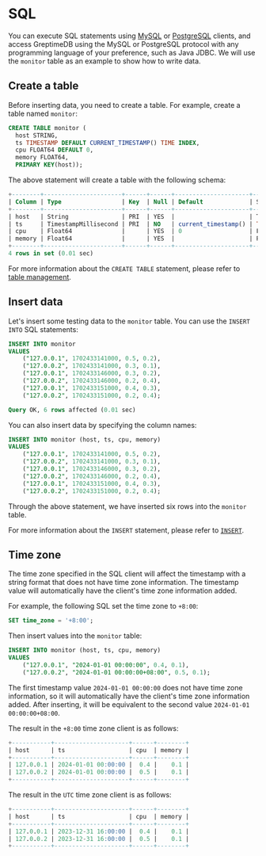 # SQL

You can execute SQL statements using [MySQL](/user-guide/protocols/mysql.md) or [PostgreSQL](/user-guide/protocols/postgresql.md) clients, 
and access GreptimeDB using the MySQL or PostgreSQL protocol with any programming language of your preference, such as Java JDBC.
We will use the `monitor` table as an example to show how to write data.

## Create a table

Before inserting data, you need to create a table. For example, create a table named `monitor`:

```sql
CREATE TABLE monitor (
  host STRING,
  ts TIMESTAMP DEFAULT CURRENT_TIMESTAMP() TIME INDEX,
  cpu FLOAT64 DEFAULT 0,
  memory FLOAT64,
  PRIMARY KEY(host));
```

The above statement will create a table with the following schema:

```sql
+--------+----------------------+------+------+---------------------+---------------+
| Column | Type                 | Key  | Null | Default             | Semantic Type |
+--------+----------------------+------+------+---------------------+---------------+
| host   | String               | PRI  | YES  |                     | TAG           |
| ts     | TimestampMillisecond | PRI  | NO   | current_timestamp() | TIMESTAMP     |
| cpu    | Float64              |      | YES  | 0                   | FIELD         |
| memory | Float64              |      | YES  |                     | FIELD         |
+--------+----------------------+------+------+---------------------+---------------+
4 rows in set (0.01 sec)
```

For more information about the `CREATE TABLE` statement,
please refer to [table management](/user-guide/administration/manage-data/basic-table-operations.md#create-a-table).

## Insert data

Let's insert some testing data to the `monitor` table. You can use the `INSERT INTO` SQL statements:

```sql
INSERT INTO monitor
VALUES
    ("127.0.0.1", 1702433141000, 0.5, 0.2),
    ("127.0.0.2", 1702433141000, 0.3, 0.1),
    ("127.0.0.1", 1702433146000, 0.3, 0.2),
    ("127.0.0.2", 1702433146000, 0.2, 0.4),
    ("127.0.0.1", 1702433151000, 0.4, 0.3),
    ("127.0.0.2", 1702433151000, 0.2, 0.4);
```

```sql
Query OK, 6 rows affected (0.01 sec)
```

You can also insert data by specifying the column names:

```sql
INSERT INTO monitor (host, ts, cpu, memory)
VALUES
    ("127.0.0.1", 1702433141000, 0.5, 0.2),
    ("127.0.0.2", 1702433141000, 0.3, 0.1),
    ("127.0.0.1", 1702433146000, 0.3, 0.2),
    ("127.0.0.2", 1702433146000, 0.2, 0.4),
    ("127.0.0.1", 1702433151000, 0.4, 0.3),
    ("127.0.0.2", 1702433151000, 0.2, 0.4);
```

Through the above statement, we have inserted six rows into the `monitor` table.

For more information about the `INSERT` statement, please refer to [`INSERT`](/reference/sql/insert.md).

## Time zone

The time zone specified in the SQL client will affect the timestamp with a string format that does not have time zone information. 
The timestamp value will automatically have the client's time zone information added.

For example, the following SQL set the time zone to `+8:00`:

```sql
SET time_zone = '+8:00';
```

Then insert values into the `monitor` table:

```sql
INSERT INTO monitor (host, ts, cpu, memory)
VALUES
    ("127.0.0.1", "2024-01-01 00:00:00", 0.4, 0.1),
    ("127.0.0.2", "2024-01-01 00:00:00+08:00", 0.5, 0.1);
```

The first timestamp value `2024-01-01 00:00:00` does not have time zone information, so it will automatically have the client's time zone information added.
After inserting, it will be equivalent to the second value `2024-01-01 00:00:00+08:00`.

The result in the `+8:00` time zone client is as follows:

```sql
+-----------+---------------------+------+--------+
| host      | ts                  | cpu  | memory |
+-----------+---------------------+------+--------+
| 127.0.0.1 | 2024-01-01 00:00:00 |  0.4 |    0.1 |
| 127.0.0.2 | 2024-01-01 00:00:00 |  0.5 |    0.1 |
+-----------+---------------------+------+--------+
```

The result in the `UTC` time zone client is as follows:

```sql
+-----------+---------------------+------+--------+
| host      | ts                  | cpu  | memory |
+-----------+---------------------+------+--------+
| 127.0.0.1 | 2023-12-31 16:00:00 |  0.4 |    0.1 |
| 127.0.0.2 | 2023-12-31 16:00:00 |  0.5 |    0.1 |
+-----------+---------------------+------+--------+
```

